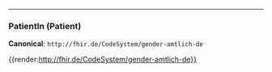 ----
### PatientIn (Patient)

**Canonical**: ```http://fhir.de/CodeSystem/gender-amtlich-de```

{{render:http://fhir.de/CodeSystem/gender-amtlich-de}}